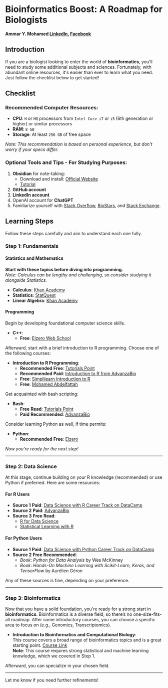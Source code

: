 # Bioinformatics Boost: A Roadmap for Biologists
**Ammar Y. Mohamed [LinkedIn](https://www.linkedin.com/in/ammarymo/), [Facebook](https://web.facebook.com/ammarsilva99/)**

## Introduction
If you are a biologist looking to enter the world of **bioinformatics**, you'll need to study some additional subjects and sciences. Fortunately, with abundant online resources, it's easier than ever to learn what you need. Just follow the checklist below to get started!

## Checklist

### Recommended Computer Resources:
- **CPU**: `H` or `HQ` processors from `Intel Core i7` or `i5` (6th generation or higher) or similar processors
- **RAM**: `8 GB`
- **Storage**: At least `256 GB` of free space

*Note: This recommendation is based on personal experience, but don't worry if your specs differ.*

### Optional Tools and Tips - For Studying Purposes:
1. **Obsidian** for note-taking:
   - Download and install: [Official Website](https://obsidian.md/download)
   - [Tutorial](https://youtu.be/hSTy_BInQs8?si=svdEcqmgBFwIfPFw)
2. **GitHub account**
3. **LinkedIn account**
4. OpenAI account for **ChatGPT**
5. Familiarize yourself with [Stack Overflow](https://stackoverflow.com/), [BioStars](https://www.biostars.org/), and [Stack Exchange](https://stackexchange.com/).

## Learning Steps
Follow these steps carefully and aim to understand each one fully.

### Step 1: Fundamentals

#### Statistics and Mathematics
**Start with these topics before diving into programming.**  
*Note: Calculus can be lengthy and challenging, so consider studying it alongside Statistics.*

- **Calculus**: [Khan Academy](https://www.youtube.com/playlist?list=PL19E79A0638C8D449)
- **Statistics**: [StatQuest](https://www.youtube.com/playlist?list=PLblh5JKOoLUK0FLuzwntyYI10UQFUhsY9)
- **Linear Algebra**: [Khan Academy](https://www.khanacademy.org/math/linear-algebra)

#### Programming
Begin by developing foundational computer science skills.

- **C++**:
  - **Free**: [Elzero Web School](https://elzero.org/study/cplusplus-study-plan/)

Afterward, start with a brief introduction to R programming. Choose one of the following courses:
- **Introduction to R Programming**:
  - **Recommended** **Free**: [Tutorials Point](https://www.tutorialspoint.com/r/index.htm)
  - **Recommended** **Paid**: [Introduction to R from AdvanzaBio](https://web.facebook.com/AdvanzaBio)
  - **Free**: [Simplilearn Introduction to R](https://www.youtube.com/playlist?list=PLEiEAq2VkUUKAw0aAJ1W4jpZ1q9LpX4yG)
  - **Free**: [Mohamed Abdelfattah](https://www.youtube.com/@MoAbdalfttah)

Get acquainted with bash scripting:
- **Bash**:
  - **Free** **Read**: [Tutorials Point](https://www.tutorialspoint.com/unix/shell_scripting.htm)
  - **Paid** **Recommended**: [AdvanzaBio](https://web.facebook.com/AdvanzaBio)

Consider learning Python as well, if time permits:
- **Python**:
  - **Recommended** **Free**: [Elzero](https://elzero.org/category/courses/mastering-python/)

*Now you're ready for the next step!*

---

### Step 2: Data Science

At this stage, continue building on your R knowledge (recommended) or use Python if preferred. Here are some resources:

#### For R Users
- **Source 1** **Paid**: [Data Science with R Career Track on DataCamp](https://app.datacamp.com/learn/career-tracks/data-scientist-in-r)
- **Source 2** **Paid**: [AdvanzaBio](https://web.facebook.com/AdvanzaBio)
- **Source 3** **Free** **Read**:
  - [R for Data Science](https://r4ds.had.co.nz/)
  - [Statistical Learning with R](https://www.statlearning.com/)

#### For Python Users
- **Source 1** **Paid**: [Data Science with Python Career Track on DataCamp](https://app.datacamp.com/learn/career-tracks/data-scientist-in-r)
- **Source 2** **Free** **Recommended**:
  - *Book*: *Python for Data Analysis* by Wes McKinney
  - *Book*: *Hands-On Machine Learning with Scikit-Learn, Keras, and TensorFlow* by Aurélien Géron

Any of these sources is fine, depending on your preference.

---

### Step 3: Bioinformatics

Now that you have a solid foundation, you're ready for a strong start in **bioinformatics**. Bioinformatics is a diverse field, so there’s no one-size-fits-all roadmap. After some introductory courses, you can choose a specific area to focus on (e.g., Genomics, Transcriptomics).

- **Introduction to Bioinformatics and Computational Biology**:  
  This course covers a broad range of bioinformatics topics and is a great starting point. [Course Link](https://liulab-dfci.github.io/bioinfo-combio/)  
  **Note**: This course requires strong statistical and machine learning knowledge, which we covered in Step 1.

Afterward, you can specialize in your chosen field.

--- 

Let me know if you need further refinements!
